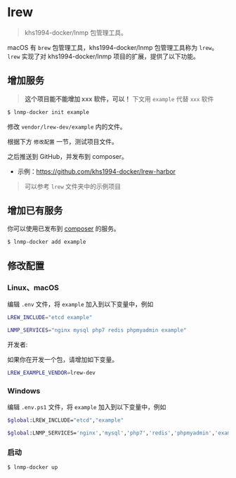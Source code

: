 # lrew

> khs1994-docker/lnmp 包管理工具。

macOS 有 `brew` 包管理工具，khs1994-docker/lnmp 包管理工具称为 `lrew`。`lrew` 实现了对 khs1994-docker/lnmp 项目的扩展，提供了以下功能。

## 增加服务

> **这个项目能不能增加 xxx 软件，可以！** 下文用 `example` 代替 `xxx` 软件

```bash
$ lnmp-docker init example
```

修改 `vendor/lrew-dev/example` 内的文件。

根据下方 `修改配置` 一节，测试项目文件。

之后推送到 GitHub，并发布到 composer。

* 示例：https://github.com/khs1994-docker/lrew-harbor

> 可以参考 `lrew` 文件夹中的示例项目

## 增加已有服务

你可以使用已发布到 [composer](https://packagist.org/packages/lrew/) 的服务。

```bash
$ lnmp-docker add example
```

## 修改配置

### Linux、macOS

编辑 `.env` 文件，将 `example` 加入到以下变量中，例如

```bash
LREW_INCLUDE="etcd example"

LNMP_SERVICES="nginx mysql php7 redis phpmyadmin example"
```

开发者:

如果你在开发一个包，请增加如下变量。

```bash
LREW_EXAMPLE_VENDOR=lrew-dev
```

### Windows

编辑 `.env.ps1` 文件，将 `example` 加入到以下变量中，例如

```bash
$global:LREW_INCLUDE="etcd","example"

$global:LNMP_SERVICES='nginx','mysql','php7','redis','phpmyadmin','example'
```

### 启动

```bash
$ lnmp-docker up
```
